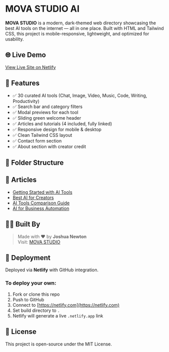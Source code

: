 # MOVA STUDIO AI

**MOVA STUDIO** is a modern, dark-themed web directory showcasing the best AI tools on the internet — all in one place. Built with HTML and Tailwind CSS, this project is mobile-responsive, lightweight, and optimized for usability.

## 🌐 Live Demo

[View Live Site on Netlify](https://your-mova-studio-url.netlify.app)

## 📌 Features

- ✅ 30 curated AI tools (Chat, Image, Video, Music, Code, Writing, Productivity)
- ✅ Search bar and category filters
- ✅ Modal previews for each tool
- ✅ Sliding green welcome header
- ✅ Articles and tutorials (4 included, fully linked)
- ✅ Responsive design for mobile & desktop
- ✅ Clean Tailwind CSS layout
- ✅ Contact form section
- ✅ About section with creator credit

## 📁 Folder Structure


## 📖 Articles

- [Getting Started with AI Tools](articles/getting-started.html)
- [Best AI for Creators](articles/best-ai-creators.html)
- [AI Tools Comparison Guide](articles/ai-tools-comparison.html)
- [AI for Business Automation](articles/ai-for-business.html)

## 🧑‍💻 Built By

> Made with ❤️ by **Joshua Newton**  
> Visit: [MOVA STUDIO](https://your-mova-studio-url.netlify.app)

## 🚀 Deployment

Deployed via **Netlify** with GitHub integration.

### To deploy your own:

1. Fork or clone this repo
2. Push to GitHub
3. Connect to [https://netlify.com](https://netlify.com)
4. Set build directory to `.`
5. Netlify will generate a live `.netlify.app` link

## 📝 License

This project is open-source under the MIT License.
